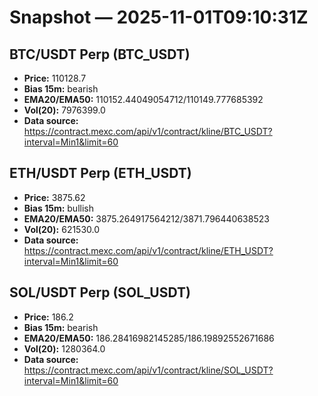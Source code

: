 # Snapshot — 2025-11-01T09:10:31Z

## BTC/USDT Perp (BTC_USDT)
- **Price:** 110128.7
- **Bias 15m:** bearish
- **EMA20/EMA50:** 110152.44049054712/110149.777685392
- **Vol(20):** 7976399.0
- **Data source:** https://contract.mexc.com/api/v1/contract/kline/BTC_USDT?interval=Min1&limit=60

## ETH/USDT Perp (ETH_USDT)
- **Price:** 3875.62
- **Bias 15m:** bullish
- **EMA20/EMA50:** 3875.264917564212/3871.796440638523
- **Vol(20):** 621530.0
- **Data source:** https://contract.mexc.com/api/v1/contract/kline/ETH_USDT?interval=Min1&limit=60

## SOL/USDT Perp (SOL_USDT)
- **Price:** 186.2
- **Bias 15m:** bearish
- **EMA20/EMA50:** 186.28416982145285/186.19892552671686
- **Vol(20):** 1280364.0
- **Data source:** https://contract.mexc.com/api/v1/contract/kline/SOL_USDT?interval=Min1&limit=60
